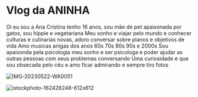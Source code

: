 # Vlog da ANINHA
Oi eu sou a Ana Cristina tenho 16 anos, sou mãe de pet apaixonada por gatos, sou hippie e vegetariana
Meu sonho e viajar pelo mundo e conhecer culturas e culinarias novas, adoro conversar sobre planos e objetivos de vida
Amo musicas anigas dos anos 60s 70s 80s 90s e 2000s
Sou apaixonda pela psicologia meu sonho e ser psicologa e poder ajudar as outras pessoas com seus problemas conversando
Uma curiosidade e que sou obsecada pelo céu e amo ficar admirando e sempre tiro fotos

![IMG-20230522-WA0051](https://github.com/anaflorencinho/Ana/assets/144709515/6a76d7dc-0b20-4adb-bbd2-d7c8d2831554)

![istockphoto-162428248-612x612](https://github.com/anaflorencinho/Ana/assets/144709515/e130be17-e4dc-4edf-8e02-c4bef6fd6c37)
